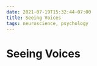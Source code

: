 ```yaml
---
date: 2021-07-19T15:32:44-07:00
title: Seeing Voices
tags: neuroscience, psychology
---
```


# Seeing Voices

